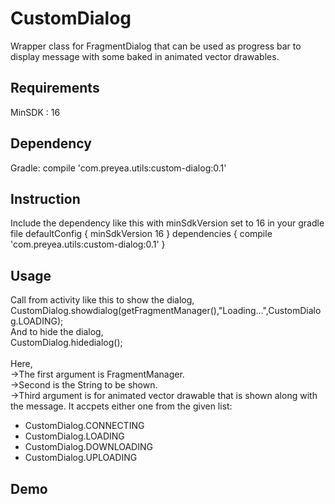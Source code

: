 <h1>CustomDialog</h1>
Wrapper class for FragmentDialog that can be used as progress bar to display message with some baked in animated vector drawables.

<h2>Requirements</h2>
  MinSDK : 16
  
<h2>Dependency</h2>
  Gradle:
  compile 'com.preyea.utils:custom-dialog:0.1'<br>
  
<h2>Instruction</h2>
Include the dependency like this with minSdkVersion set to 16 in your gradle file
defaultConfig {
        minSdkVersion 16
    }
dependencies {
    compile 'com.preyea.utils:custom-dialog:0.1'
}

<h2>Usage</h2>
Call from activity like this to show the dialog,<br>
  CustomDialog.showdialog(getFragmentManager(),"Loading...",CustomDialog.LOADING);<br>
And to hide the dialog,<br>
   CustomDialog.hidedialog();<br>
   <br>
Here, <br>
  ->The first argument is FragmentManager.<br>
  ->Second is the String to be shown.<br>
  ->Third argument is for animated vector drawable that is shown along with the message. It accpets either one from the      given list:
  <ul>
      <li>CustomDialog.CONNECTING</li>
      <li>CustomDialog.LOADING</li>
      <li>CustomDialog.DOWNLOADING</li>
      <li>CustomDialog.UPLOADING</li>
    </ul>
      
<h2>Demo</h2>

  
  


